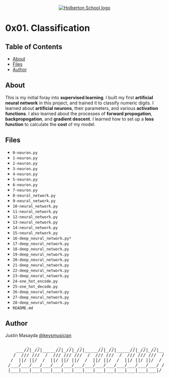 <p align="center">
  <a href=#>
    <img src="https://intranet.hbtn.io/assets/holberton-logo-full-black-157ccfa3d2134776c1e3f78c0fe682968e8848b64fcacc6187976044f75f35a8.png" alt="Holberton School logo">
  </a>
</p>

# 0x01. Classification

## Table of Contents
* [About](#about)
* [Files](#files)
* [Author](#author)

## About
This is my initial foray into **supervised learning**. I built my first **artificial neural network** in this project, and trained it to classify numeric digits. I learned about **artificial neurons**, their parameters, and various **activation functions**. I also learned about the processes of **forward propogation**, **backpropogation**, and **gradient descent**. I learned how to set up a **loss function** to calculate the **cost** of my model.

## Files
* `0-neuron.py`
* `1-neuron.py`
* `2-neuron.py`
* `3-neuron.py`
* `4-neuron.py`
* `5-neuron.py`
* `6-neuron.py`
* `7-neuron.py`
* `8-neural_network.py`
* `9-neural_network.py`
* `10-neural_network.py`
* `11-neural_network.py`
* `12-neural_network.py`
* `13-neural_network.py`
* `14-neural_network.py`
* `15-neural_network.py`
* `16-deep_neural_network.py*`
* `17-deep_neural_network.py`
* `18-deep_neural_network.py`
* `19-deep_neural_network.py`
* `20-deep_neural_network.py`
* `21-deep_neural_network.py`
* `22-deep_neural_network.py`
* `23-deep_neural_network.py`
* `24-one_hot_encode.py`
* `25-one_hot_decode.py`
* `26-deep_neural_network.py`
* `27-deep_neural_network.py`
* `28-deep_neural_network.py`
* `README.md`

## Author
Justin Masayda [@keysmusician](https://github.com/keysmusician)
<pre align="center">
        _   _       _   _   _       _   _       _   _   _     
    ___//|_//|_____//|_//|_//|_____//|_//|_____//|_//|_//|___ 
   /  /// ///  /  /// /// ///  /  /// ///  /  /// /// ///  / |
  /  ||/ ||/  /  ||/ ||/ ||/  /  ||/ ||/  /  ||/ ||/ ||/  / / 
 /___/___/___/___/___/___/___/___/___/___/___/___/___/___/ /  
 |___|___|___|___|___|___|___|___|___|___|___|___|___|___|/   
 
</pre>
<p><span style="font-family: 'Lucida Console'; line-height: 14px; font-size: 14px; display: inline-block;">&nbsp;</span></p>
